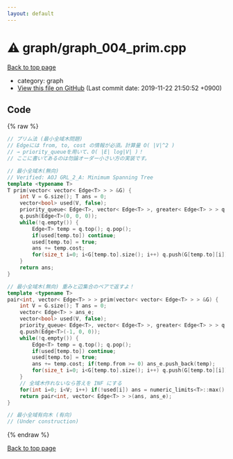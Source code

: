 ```yaml
---
layout: default
---
```


<!-- mathjax config similar to math.stackexchange -->
<script type="text/javascript" async
  src="https://cdnjs.cloudflare.com/ajax/libs/mathjax/2.7.5/MathJax.js?config=TeX-MML-AM_CHTML">
</script>
<script type="text/x-mathjax-config">
  MathJax.Hub.Config({
    TeX: { equationNumbers: { autoNumber: "AMS" }},
    tex2jax: {
      inlineMath: [ ['$','$'] ],
      processEscapes: true
    },
    "HTML-CSS": { matchFontHeight: false },
    displayAlign: "left",
    displayIndent: "2em"
  });
</script>

<script type="text/javascript" src="https://cdnjs.cloudflare.com/ajax/libs/jquery/3.4.1/jquery.min.js"></script>
<script src="https://cdn.jsdelivr.net/npm/jquery-balloon-js@1.1.2/jquery.balloon.min.js" integrity="sha256-ZEYs9VrgAeNuPvs15E39OsyOJaIkXEEt10fzxJ20+2I=" crossorigin="anonymous"></script>
<script type="text/javascript" src="../../assets/js/copy-button.js"></script>
<link rel="stylesheet" href="../../assets/css/copy-button.css" />


# :warning: graph/graph_004_prim.cpp
<a href="../../index.html">Back to top page</a>

* category: graph
* <a href="{{ site.github.repository_url }}/blob/master/graph/graph_004_prim.cpp">View this file on GitHub</a> (Last commit date: 2019-11-22 21:50:52 +0900)




## Code
{% raw %}
```cpp
// プリム法 (最小全域木問題)
// Edgeには from, to, cost の情報が必須。計算量 O( |V|^2 )
// → priority_queueを用いて、O( |E| log|V| )！
// ここに書いてあるのは勿論オーダー小さい方の実装です。

// 最小全域木(無向)
// Verified: AOJ GRL_2_A: Minimum Spanning Tree
template <typename T>
T prim(vector< vector< Edge<T> > > &G) {
    int V = G.size(); T ans = 0;
    vector<bool> used(V, false);
    priority_queue< Edge<T>, vector< Edge<T> >, greater< Edge<T> > > q;
    q.push(Edge<T>(0, 0, 0));
    while(!q.empty()) {
        Edge<T> temp = q.top(); q.pop();
        if(used[temp.to]) continue;
        used[temp.to] = true;
        ans += temp.cost;
        for(size_t i=0; i<G[temp.to].size(); i++) q.push(G[temp.to][i]);
    }
    return ans;
}

// 最小全域木(無向) 重みと辺集合のペアで返すよ！
template <typename T>
pair<int, vector< Edge<T> > > prim(vector< vector< Edge<T> > > &G) {
    int V = G.size(); T ans = 0;
    vector< Edge<T> > ans_e;
    vector<bool> used(V, false);
    priority_queue< Edge<T>, vector< Edge<T> >, greater< Edge<T> > > q;
    q.push(Edge<T>(-1, 0, 0));
    while(!q.empty()) {
        Edge<T> temp = q.top(); q.pop();
        if(used[temp.to]) continue;
        used[temp.to] = true;
        ans += temp.cost; if(temp.from >= 0) ans_e.push_back(temp);
        for(size_t i=0; i<G[temp.to].size(); i++) q.push(G[temp.to][i]);
    }
    // 全域木作れないなら答えを INF にする
    for(int i=0; i<V; i++) if(!used[i]) ans = numeric_limits<T>::max();
    return pair<int, vector< Edge<T> > >(ans, ans_e);
}

// 最小全域有向木 (有向)
// (Under construction)

```
{% endraw %}

<a href="../../index.html">Back to top page</a>

